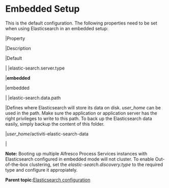 # Embedded Setup

This is the default configuration. The following properties need to be set when using Elasticsearch in an embedded setup:

|Property

|Description

|Default

|
|elastic-search.server.type

|**embedded**

|embedded

|
|elastic-search.data.path

|Defines where Elasticsearch will store its data on disk. *$user\_home$* can be used in the path. Make sure the application or application server has the right privileges to write to this path. To back up the Elasticsearch data easily, simply backup the content of this folder.

|$user\_home$/activiti-elastic-search-data

|

**Note:** Booting up multiple Alfresco Process Services instances with Elasticsearch configured in embedded mode will not cluster. To enable Out-of-the-box clustering, set the *elastic-search.discovery.type* to the required type and configure it appropiately.

**Parent topic:**[Elasticsearch configuration](../topics/elasticsearch_configuration.md)

